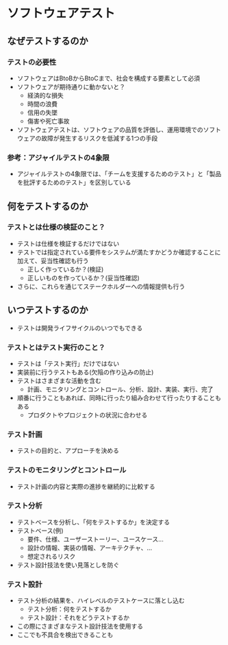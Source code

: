 # ソフトウェアテスト

## なぜテストするのか

### テストの必要性

- ソフトウェアはBtoBからBtoCまで、社会を構成する要素として必須
- ソフトウェアが期待通りに動かないと？
  - 経済的な損失
  - 時間の浪費
  - 信用の失墜
  - 傷害や死亡事故
- ソフトウェアテストは、ソフトウェアの品質を評価し、運用環境でのソフトウェアの故障が発生するリスクを低減する1つの手段

### 参考：アジャイルテストの4象限

- アジャイルテストの4象限では、「チームを支援するためのテスト」と「製品を批評するためのテスト」を区別している

## 何をテストするのか

### テストとは仕様の検証のこと？

- テストは仕様を検証するだけではない
- テストでは指定されている要件をシステムが満たすかどうか確認することに加えて、妥当性確認も行う
  - 正しく作っているか？(検証)
  - 正しいものを作っているか？(妥当性確認)
- さらに、これらを通じてステークホルダーへの情報提供も行う

## いつテストするのか

- テストは開発ライフサイクルのいつでもできる

### テストとはテスト実行のこと？

- テストは「テスト実行」だけではない
- 実装前に行うテストもある(欠陥の作り込みの防止)
- テストはさまざまな活動を含む
  - 計画、モニタリングとコントロール、分析、設計、実装、実行、完了
- 順番に行うこともあれば、同時に行ったり組み合わせて行ったりすることもある
  - プロダクトやプロジェクトの状況に合わせる

### テスト計画

- テストの目的と、アプローチを決める

### テストのモニタリングとコントロール

- テスト計画の内容と実際の進捗を継続的に比較する

### テスト分析

- テストベースを分析し、「何をテストするか」を決定する
- テストベース(例)
  - 要件、仕様、ユーザーストーリー、ユースケース...
  - 設計の情報、実装の情報、アーキテクチャ、...
  - 想定されるリスク
- テスト設計技法を使い見落としを防ぐ

### テスト設計

- テスト分析の結果を、ハイレベルのテストケースに落とし込む
  - テスト分析：何をテストするか
  - テスト設計：それをどうテストするか
- この際にさまざまなテスト設計技法を使用する
- ここでも不具合を検出できることも

